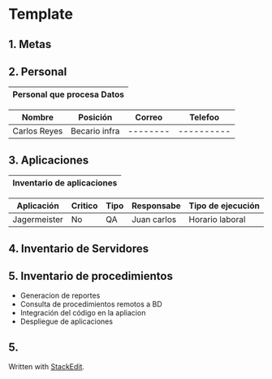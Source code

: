# Template
## 1.  Metas
## 2. Personal

|Personal que procesa Datos|
|---------------------|

|Nombre | Posición | Correo | Telefoo |
|------|-----------|--------|----------|
|Carlos Reyes| Becario infra|--------|----------|

## 3.  Aplicaciones
| Inventario de aplicaciones | 
|-----------------------------|

|Aplicación|Critico| Tipo| Responsabe|Tipo de ejecución|
|-----|-----|-----|-------|---|
|Jagermeister|No|QA|Juan carlos|Horario laboral |

## 4. Inventario de Servidores

## 5. Inventario de procedimientos 

- Generacion de reportes
- Consulta de procedimientos remotos a BD
-  Integración del código en la apliacion
- Despliegue de aplicaciones 

## 5. 



 Written with [StackEdit](https://stackedit.io/).
<!--stackedit_data:
eyJoaXN0b3J5IjpbNTc0NTA2MjA0LC01OTI1MzA3NjQsMTA5ND
U2MTgxLC0xOTQ5NzI2MzE5LDIwMjM0Njc3MTcsLTg3NTAzNzIy
NCwxNjIyNzUwODg5LDczMDk5ODExNl19
-->